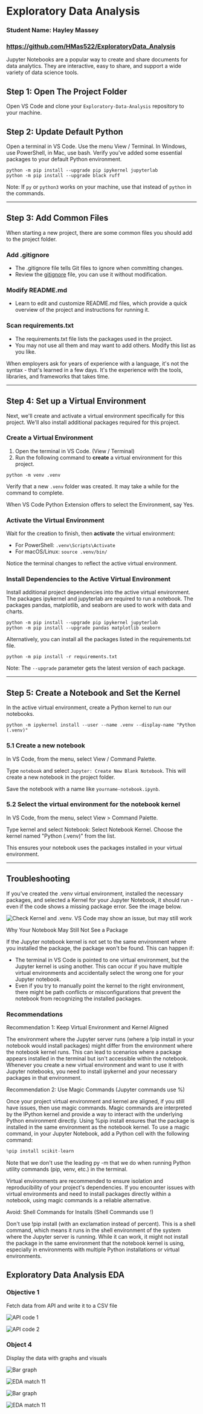 # Exploratory Data Analysis

### Student Name: Hayley Massey

### https://github.com/HMas522/ExploratoryData_Analysis


Jupyter Notebooks are a popular way to create and share documents for data analytics. They are interactive, easy to share, and support a wide variety of data science tools.

## Step 1: Open The Project Folder

Open VS Code and clone your `Exploratory-Data-Analysis` repository to your machine.

## Step 2: Update Default Python

Open a terminal in VS Code. Use the menu View / Terminal. 
In Windows, use PowerShell, in Mac, use bash.
Verify you've added some essential packages to your default Python environment.

```shell
python -m pip install --upgrade pip ipykernel jupyterlab
python -m pip install --upgrade black ruff
```

Note: If `py` or `python3` works on your machine, use that instead of `python` in the commands.

-----

## Step 3: Add Common Files

When starting a new project, there are some common files you should add to the project folder.

### Add .gitignore

- The .gitignore file tells Git files to ignore when committing changes.
- Review the [gitignore](gitignore) file, you can use it without modification.

### Modify README.md

- Learn to edit and customize README.md files, which provide a quick overview of the project and instructions for running it. 

### Scan requirements.txt

- The requirements.txt file lists the packages used in the project.
- You may not use all them and may want to add others. Modify this list as you like. 

When employers ask for years of experience with a language, it's not the syntax - that's learned in a few days. It's the experience with the tools, libraries, and frameworks that takes time.

-----

## Step 4: Set up a Virtual Environment

Next, we'll create and activate a virtual environment specifically for this project. We'll also install additional packages required for this project.

### Create a Virtual Environment

1. Open the terminal in VS Code. (View / Terminal)
2. Run the following command to **create** a virtual environment for this project.

```shell
python -m venv .venv
```

Verify that a new `.venv` folder was created. It may take a while for the command to complete.

When VS Code Python Extension offers to select the Environment, say Yes.

### Activate the Virtual Environment

Wait for the creation to finish, then **activate** the virtual environment:

- For PowerShell: `.venv\Scripts\Activate`
- For macOS/Linux:  `source .venv/bin/`

Notice the terminal changes to reflect the active virtual environment.

### Install Dependencies to the Active Virtual Environment

Install additional project dependencies into the active virtual environment.
The packages ipykernel and jupyterlab are required to run a notebook.
The packages pandas, matplotlib, and seaborn are used to work with data and charts.

```shell
python -m pip install --upgrade pip ipykernel jupyterlab
python -m pip install --upgrade pandas matplotlib seaborn
```

Alternatively, you can install all the packages listed in the requirements.txt file.

```shell
python -m pip install -r requirements.txt
```

Note: The `--upgrade` parameter gets the latest version of each package.

-----

## Step 5: Create a Notebook and Set the Kernel

In the active virtual environment, create a Python kernel to run our notebooks. 

```shell
python -m ipykernel install --user --name .venv --display-name "Python (.venv)"
```

### 5.1 Create a new notebook

In VS Code, from the menu, select View / Command Palette.

Type `notebook` and select `Jupyter: Create New Blank Notebook`.
This will create a new notebook in the project folder.

Save the notebook with a name like `yourname-notebook.ipynb`.


### 5.2 Select the virtual environment for the notebook kernel

In VS Code, from the menu, select View > Command Palette.

Type kernel and select Notebook: Select Notebook Kernel.
Choose the kernel named "Python (.venv)" from the list.

This ensures your notebook uses the packages installed in your virtual environment.

-----

## Troubleshooting

If you've created the .venv virtual environment,  installed the necessary packages, 
and selected a Kernel for your Jupyter Notebook, it should run - 
even if the code shows a missing package error. See the image below.

![Check Kernel and .venv. VS Code may show an issue, but may still work](images/VSCode-SelectKernel-AndInstallPkgs-Then-It-Should-Run-Even-With-NotFound-Issue.PNG)

Why Your Notebook May Still Not See a Package

If the Jupyter notebook kernel is not set to the same environment where you installed the package, the package won't be found. This can happen if:

- The terminal in VS Code is pointed to one virtual environment, but the Jupyter kernel is using another. This can occur if you have multiple virtual environments and accidentally select the wrong one for your Jupyter notebook.
- Even if you try to manually point the kernel to the right environment, there might be path conflicts or misconfigurations that prevent the notebook from recognizing the installed packages.

### Recommendations

Recommendation 1: Keep Virtual Environment and Kernel Aligned

The environment where the Jupyter server runs (where a !pip install in your notebook would install packages) might differ from the environment where the notebook kernel runs. 
This can lead to scenarios where a package appears installed in the terminal but isn't accessible within the notebook.
Whenever you create a new virtual environment and want to use it with Jupyter notebooks, you need to install ipykernel and your necessary packages in that environment.

Recommendation 2: Use Magic Commands (Jupyter commands use %)

Once your project virtual environment and kernel are aligned, if you still have issues, then use magic commands. 
Magic commands are interpreted by the IPython kernel and provide a way to interact with the underlying Python environment directly. 
Using %pip install ensures that the package is installed in the same environment as the notebook kernel. 
To use a magic command, in your Jupyter Notebook, add a Python cell with the following command:

```python
%pip install scikit-learn
```

Note that we don't use the leading py -m that we do when running Python utility commands (pip, venv, etc.) in the terminal. 

Virtual environments are recommended to ensure isolation and reproducibility of your project's dependencies. 
If you encounter issues with virtual environments and need to install packages directly within a notebook, using magic commands is a reliable alternative.

Avoid: Shell Commands for Installs (Shell Commands use !)

Don't use !pip install (with an exclamation instead of percent). 
This is a shell command, which means it runs in the shell environment of the system where the Jupyter server is running. 
While it can work, it might not install the package in the same environment that the notebook kernel is using, especially in environments with multiple Python installations or virtual environments.

## Exploratory Data Analysis EDA

### Objective 1
Fetch data from API and write it to a CSV file

![API code 1](API_code1.png)

![API code 2](API_code2.png)

### Object 4
Display the data with graphs and visuals

![Bar graph](bargraph11.png)

![EDA match 11](EDA11.png)

![Bar graph](bargraph13.png)

![EDA match 11](EDA13.png)

